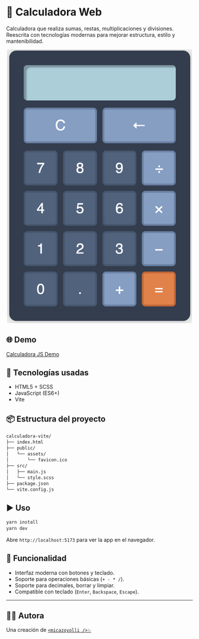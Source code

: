 # 🧮 Calculadora Web

Calculadora que realiza sumas, restas, multiplicaciones y divisiones. Reescrita con tecnologías modernas para mejorar estructura, estilo y mantenibilidad.

<p align="center">
  <img alt="Calculadora JS" src="https://github.com/micazoyolli/calculadora/blob/master/assets/screenshot.png" width="500" />
</p>

## 🌐 Demo

[Calculadora JS Demo](https://micazoyolli.github.io/calculadora/)

## 🚀 Tecnologías usadas

- HTML5 + SCSS
- JavaScript (ES6+)
- Vite

## 📦 Estructura del proyecto

```
calculadora-vite/
├── index.html
├── public/
│   └── assets/
│       └── favicon.ico
├── src/
│   ├── main.js
│   └── style.scss
├── package.json
└── vite.config.js
```

## ▶️ Uso

```bash
yarn install
yarn dev
```

Abre `http://localhost:5173` para ver la app en el navegador.

## 🧠 Funcionalidad

- Interfaz moderna con botones y teclado.
- Soporte para operaciones básicas (`+ - * /`).
- Soporte para decimales, borrar y limpiar.
- Compatible con teclado (`Enter`, `Backspace`, `Escape`).

---

## 👩‍💻 Autora

Una creación de [`<micazoyolli />✨`](https://nadia.dev)
